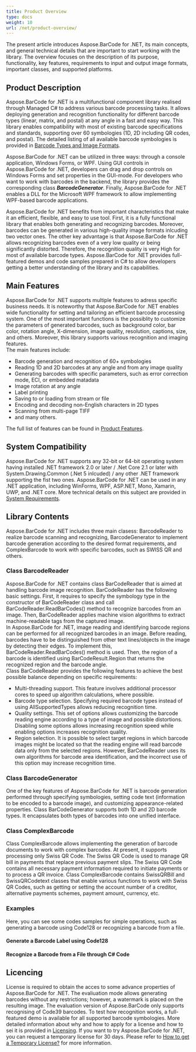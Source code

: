 ```yaml
---
title: Product Overview
type: docs
weight: 10
url: /net/product-overview/
---
```

The present article introduces Aspose.BarCode for .NET, its main concepts, and general technical details that are important to start working with the library. The overview focuses on the description of its purpose, functionality, key features, requirements to input and output image formats, important classes, and supported platforms.

## **Product Description**

Aspose.BarCode for .NET is a multifunctional component library realised through Managed C# to address various barcode processing tasks. It allows deploying generation and recognition functionality for different barcode types (linear, matrix, and postal) at any angle in a fast and easy way. This library enables compatibility with most of existing barcode specifications and standards, supporting over 60 symbologies (1D, 2D including QR codes, and postal). The detailed listing of all available barcode symbologies is provided in [Barcode Types and Image Formats](/barcode/net/barcode-types-and-image-formats/).  
  
Aspose.BarCode for .NET can be utilized in three ways: through a console application, Windows Forms, or WPF. Using GUI controls in Aspose.BarCode for .NET, developers can drag and drop controls on Windows Forms and set properties in the GUI-mode. For developers who want to work with barcodes in the backend, the library provides the corresponding class ***BarcodeGenerator***. Finally, Aspose.BarCode for .NET enables a DLL for the Microsoft WPF framework to allow implementing WPF-based barcode applications.  
  
Aspose.BarCode for .NET benefits from important characteristics that make it an efficient, flexible, and easy to use tool. First, it is a fully functional library that enables both generating and recognizing barcodes. Moreover, barcodes can be generated in various high-quality image formats inlcuding two vector ones. The other key advantage is that Aspose.BarCode for .NET allows recognizing barcodes even of a very low quality or being significantly distorted. Therefore, the recognition quality is very High for most of available barcode types.
Aspose.BarCode for .NET provides full-featured demos and code samples prepared in C# to allow developers getting a better understanding of the library and its capabilities.

<!--Aspose.BarCode for .NET is implemented using Managed C#. 

It allows developers to quickly and easily add barcode generation and recognition functionality to their Microsoft .NET applications (WinForms, WPF, and ASP.NET). Aspose.BarCode provides fully featured demos and working examples written in C# for developers to have a better understanding of our product. Using these demos, developers can quickly learn about the features provided by Aspose.BarCode. Using GUI controls in Aspose.BarCode, developers can drag and drop the controls on Windows Forms and set their properties in GUI mode like other controls in the .NET Framework. For the developers who are only interested in the backend processing of barcodes, Aspose.BarCode also provides a simple barcode class to ease their jobs.Aspose.BarCode for .NET supports the most established barcode standards and barcode specifications. It can export to multiple image formats including BMP, GIF, JPEG, PNG, TIFF, EMF, and SVG. Developers can use any kind of printer to print barcodes but naturally, the quality of the printed barcode images will be affected by the printer's resolution. Aspose.BarCode also supports the WPF framework, so that you can generate and recognize barcodes in your WPF applications.-->

## **Main Features**

Aspose.BarCode for .NET supports multiple features to adress specific business needs. It is noteworthy that Aspose.BarCode for .NET enables wide functionality for setting and tailoring an efficient barcode processing system. One of the most important functions is the possiblity to customize the parameters of generated barcodes, such as background color, bar color, rotation angle, X-dimension, image quality, resolution, captions, size, and others. Moreover, this library supports various recognition and imaging features.  
The main features include: 
- Barcode generation and recognition of 60+ symbologies
- Reading 1D and 2D barcodes at any angle and from any image quality
- Generating barcodes with specific parameters, such as error correction mode, ECI, or embedded matadata
- Image rotation at any angle 
- Label printing 
- Saving to or loading from stream or file 
- Encoding and decoding non-English characters in 2D types
- Scanning from multi-page TIFF
- and many others.
  
The full list of features can be found in [Product Features](/barcode/net/product-features/).  

## **System Compatibility**
Aspose.BarCode for .NET supports any 32-bit or 64-bit operating system having installed .NET framework 2.0 or later / .Net Core 2.1 or later with System.Drawing.Common (.Net 5 inlcuded) / any other .NET framework supporting the fist two ones. Aspose.BarCode for .NET can be used in any .NET application, including WinForms, WPF, ASP.NET, Mono, Xamarin, UWP, and .NET core. More technical details on this subject are provided in [System Requirements](/barcode/net/system-requirements/).

## **Library Contents**
Aspose.BarCode for .NET includes three main clasess: BarcodeReader to realize barcode scanning and recognizing, BarcodeGenerator to implement barcode generation according to the desired format requirements, and ComplexBarcode to work with specific barcodes, such as SWISS QR and others. 
<!--For detailed instructions how to work with these classes and their methods, you can refer to [Developer Guide](/barcode/net/product-features/)-->
### **Class BarcodeReader**
Aspose.BarCode for .NET contains class BarCodeReader that is aimed at handling barcode image recognition. BarCodeReader has the following basic settings. First, it requires to specify the symbology type in the constructor of BarCodeReader class and call BarCodeReader.ReadBarCodes() method to recognize barcodes from an image. Then, BarCodeReader applies machine vision algorithms to extract machine-readable tags from the captured image.  
In Aspose.BarCode for .NET, image reading and identifying barcode regions can be performed for all recognized barcodes in an image. Before reading, barcodes have to be distinguished from other text lines/objects in the image by detecting their edges. To implement this, BarCodeReader.ReadBarCodes() method is used. Then, the region of a barcode is identified using BarCodeResult.Region that returns the recognized region and the barcode angle.  
Class BarCodeReader provides the following features to achieve the best possible balance depending on specific requirements:
-	Multi-threading support. This feature involves additional processor cores to speed up algorithm calculations, where possible.
-	Barcode type selection. Specifying required barcode types instead of using AllSupportedTypes allows reducing recognition time.
-	Quality settings. This set of options allows customizing the barcode reading engine according to a type of image and possible distortions. Disabling some options allows increasing recognition speed while enabling options increases recognition quality.
-	Region selection. It is possible to select target regions in which barcode images might be located so that the reading engine will read barcode data only from the selected regions. However, BarCodeReader uses its own algorithms for barcode area identification, and the incorrect use of this option may increase recognition time.

### **Class BarcodeGenerator**
One of the key features of Aspose.BarCode for .NET is barcode generation performed through specifying symbologies, setting code text (information to be encoded to a barcode image), and customizing appearance-related properties. Class BarCodeGenerator supports both 1D and 2D barcode types. It encapsulates both types of barcodes into one unified interface. 

### **Class ComplexBarcode**
Class ComplexBarcode allows implementing the generation of barcode documents to work with complex barcodes. At present, it supports processing only Swiss QR Code. The Swiss QR Code is used to manage QR bill in payments that replace previous payment slips. The Swiss QR Code contains all necessary payment information required to initiate payments or to process a QR invoice. Class ComplexBarcode contains SwissQRBill and SwissQRCodetext classes that enable various functions to work with Swiss QR Codes, such as getting or setting the account number of a creditor, alternative payments schemes, payment amount, currency, etc.

### **Examples**
Here, you can see some codes samples for simple operations, such as generating a barcode using Code128 or recognizing a barcode from a file.
#### **Generate a Barcode Label using Code128**
#### **Recognize a Barcode from a File through C# Code**

## **Licencing**
License is required to obtain the acces to some advance properties of Aspose.BarCode for .NET. The evaliuation mode allows generating barcodes without any restrictions; however, a watermark is placed on the resulting image. The evaluation version of Aspose.BarCode only supports recognising of Code39 barcodes. To test how recognition works, a full-featured demo is available for all supported barcode symbologies. 
More detailed information about why and how to apply for a license and how to sei it is provided in [Licensing](/barcode/net/licensing/). If you want to try Aspose.BarCode for .NET, you can request a temporary license for 30 days. Please refer to [How to get a Temporary License?](https://purchase.aspose.com/temporary-license) for more information.

<!--## **Supported Barcode Symbologies**
### **Numeric Only Symbologies**
- EAN13
- EAN8
- UPCA
- UPCE
- ISBN
- ISMN
- ISSN
- Interleaved2of5
- Standard2of5
- MSI
- Code11
- Codabar
- Postnet
- Planet
- EAN14(SCC14)
- SSCC18
- ITF14
- IATA 2 of 5
- DatabarOmniDirectional
- DatabarStackedOmniDirectional
- DatabarExpandedStacked
- DatabarStacked
- DatabarLimited
- DatabarTruncated
### **Alpha-Numeric Symbologies**
- GS1Code128
- Code128
- Code39 Extended
- Code39 Standard
- Code93 Extended
- Code93 Standard
- Australia Post
- Italian Post 25
- Matrix 2 of 5
- DatabarExpanded
- PatchCode
### **2D Symbologies**
- PDF417
- DataMatrix
- Aztec
- QR
- MicroQR
- GS1DataMatrix
- Code16K
- CompactPDF417
- Swiss QR (QR Bill)

Aspose.BarCode supports both encoding and decoding (generation and recognition) for all the listed symbologies.-->

<!--## **Edition Types**
Aspose.BarCode offers only one edition type: Enterprise. The features of Enterprise Edition are summarized in the following table.

|**Features**|**Aspose.BarCode for .NET**|
| :- | :- |
|**General**| |
|Written completely in C#, works with .NET Framework 1.1 and 2.0|X|
|Supports Windows applications|X|
|Supports WPF framework|X|
|Programmers Guide and API Reference in HTML format|X|
|API Reference in Microsoft Help format|X|
|Fully featured demos|X|
|**Barcode Generation Symbologies**| |
|Code128|X|
|Code39 Standard|X|
|Code39 Extended|X|
|Code93 Standard|X|
|Code93 Extended|X|
|Code11|X|
|Codabar|X|
|ISSN|X|
|ISBN|X|
|ISMN|X|
|GS1DataMatrix|X|
|EAN13|X|
|EAN8|X|
|GS1Code128|X|
|Interleaved2of5|X|
|Standard2of5|X|
|MSI|X|
|Postnet|X|
|Planet|X|
|UPCA|X|
|UPCE|X|
|EAN14(SCC14)|X|
|SSCC18|X|
|ITF14|X|
|BarCode supplement|X|
|PDF417|X|
|QR|X|
|Aztec|X|
|Datamatrix|X|
|Australia Post|X|
|Matrix 2 of 5|X|
|Italian Post 25|X|
|IATA 2 of 5|X|
|Code16K|X|
|Swiss QR|X|
|**Barcode Recognition Symbologies**| |
|Code128|X|
|Code39 Standard|X|
|Code39 Extended|X|
|Code93 Standard|X|
|Code93 Extended|X|
|Code11|X|
|Codabar|X|
|ISSN|X|
|ISBN|X|
|ISMN|X|
|GS1DataMatrix|X|
|EAN13|X|
|EAN8|X|
|GS1Code128|X|
|Interleaved2of5|X|
|Standard2of5|X|
|Postnet|X|
|Planet|X|
|UPCA|X|
|UPCE|X|
|EAN14(SCC14)|X|
|SSCC18|X|
|ITF14|X|
|BarCode supplement|X|
|PDF417|X|
|QR|X|
|MSI|X|
|Aztec|X|
|Datamatrix|X|
|Matrix 2 of 5|X|
|Australia Post|X|
|Italian Post 25|X|
|IATA 2 of 5|X|
|Code16K|X|
|Swiss QR|X|
|**Image Formats**| |
|Bitmap|X|
|Jpeg|X|
|Gif|X|
|png|X|
|Tiff|X|
|EMF|X|
|SVG|X|
|**Barcode Features**| |
|Font Handling|X|
|X-Dimension|X|
|Y-Dimension|X|
|Bar Height Customization|X|
|Bar size Customization|X|
|Encoding and decoding of Non-English Characters|X|
|Checksum|X|
|Supplement Data|X|
|Wide narrow ratio|X|
|Background Color|X|
|ForeColor|X|
|Barcode Alignment & Location|X|
|WYSIWYG Editing|X|
|**Image Formatting Features**| |
|Background Color|X|
|Fore Color|X|
|Border Style|X|
|Image Margin|X|
|The rotation at any angle|X|
|Customized Resolution|X|
|Caption Above|X|
|Caption Below|X|
|Auto Sizing|X|
|High Image Quality|X|
|Image Scaling|X|
|**Other Features**| |
|Enumerate local available printers and resolutions|X|
|Http Handler Support|X|
|Median smoothing image processing for recognition|X|
|HLS image processing for recognition|X|
|Grayscale image processing for recognition|X|
|ISO/IEC 8859-1 encoding with FNC4 character to Code128 encoder|X|
|ISO/IEC 8859-1 decoding with FNC4 character to Code128 decoder|X|-->

